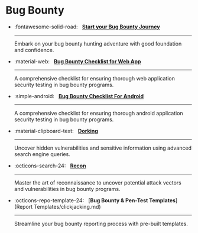 # Bug Bounty

<div class="grid cards" markdown>

-   :fontawesome-solid-road: &nbsp;
    [__Start your Bug Bounty Journey__](how-to-get-started-in-a-bug-bounty.md)

    ---
    Embark on your bug bounty hunting adventure with good foundation and confidence.

-   :material-web: &nbsp;
    [__Bug Bounty Checklist for Web App__](bug-bounty-checklist-for-web-app.md)

    ---
    A comprehensive checklist for ensuring thorough web application security testing in bug bounty programs.

-   :simple-android: &nbsp;
    [__Bug Bounty Checklist For Android__](bug-bounty-checklist-for-android.md)

    ---
    A comprehensive checklist for ensuring thorough android application security testing in bug bounty programs.

-   :material-clipboard-text: &nbsp;
    [__Dorking__](bug-bounty-dorks.md)

    ---
    Uncover hidden vulnerabilities and sensitive information using advanced search engine queries.

-   :octicons-search-24: &nbsp;
    [__Recon__](reconnotes.md)

    ---
    Master the art of reconnaissance to uncover potential attack vectors and vulnerabilities in bug bounty programs.

-   :octicons-repo-template-24: &nbsp;
    [__Bug Bounty & Pen-Test Templates__](Report Templates/clickjacking.md)

    ---
    Streamline your bug bounty reporting process with pre-built templates.

</div>
